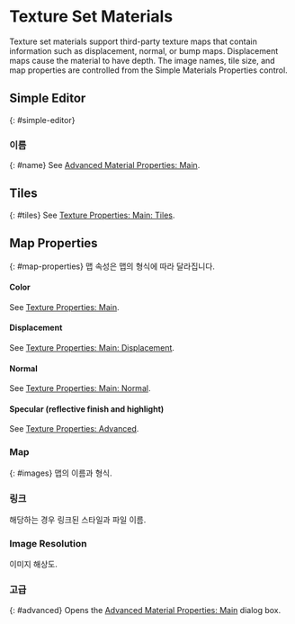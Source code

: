 ---
---


# Texture Set Materials
Texture set materials support&#160;third-party texture maps that contain information such as displacement, normal, or bump maps. Displacement maps cause the material to have depth. The image names, tile size, and map properties are controlled from the Simple Materials Properties control.

### 

## Simple Editor
{: #simple-editor}

### 이름
{: #name}
See [Advanced Material Properties: Main](advanced-material-properties-main.html#name).

## Tiles
{: #tiles}
See [Texture Properties: Main: Tiles](texture-properties-main.html#tiles).

## Map Properties
{: #map-properties}
맵 속성은 맵의 형식에 따라 달라집니다.

#### Color
See [Texture Properties: Main](texture-properties-main.html).

#### Displacement
See [Texture Properties: Main: Displacement](texture-properties-main.html#displacement).

#### Normal
See [Texture Properties: Main: Normal](texture-properties-main.html#normal).

#### Specular (reflective finish and highlight)
See [Texture Properties: Advanced](texture-properties-main.html#advanced).

### Map
{: #images}
맵의 이름과 형식.

### 링크
해당하는 경우 링크된 스타일과 파일 이름.

### Image Resolution
이미지 해상도.

###  **고급** 
{: #advanced}
Opens the [Advanced Material Properties: Main](advanced-material-properties-main.html) dialog box.

